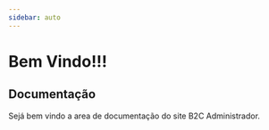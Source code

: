 ```yaml
---
sidebar: auto
---
```


# Bem Vindo!!!

## Documentação

Sejá bem vindo a area de documentação do site B2C Administrador.